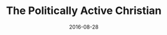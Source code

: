 ---
title: "The Politically Active Christian"
speaker: "Barry Gin"
date: "2016-08-28"
sermonUrl: "//35.190.93.184/sermons/20160828_sunday_barry_gin_The_Politically_Active_Christian.MP3"
---
